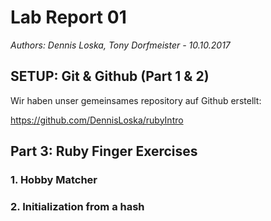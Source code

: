 # Lab Report 01

_Authors: Dennis Loska, Tony Dorfmeister - 10.10.2017_

## SETUP: Git & Github (Part 1 & 2)

Wir haben unser gemeinsames repository auf Github erstellt:

https://github.com/DennisLoska/rubyIntro

## Part 3: Ruby Finger Exercises

### 1. Hobby Matcher

### 2. Initialization from a hash
